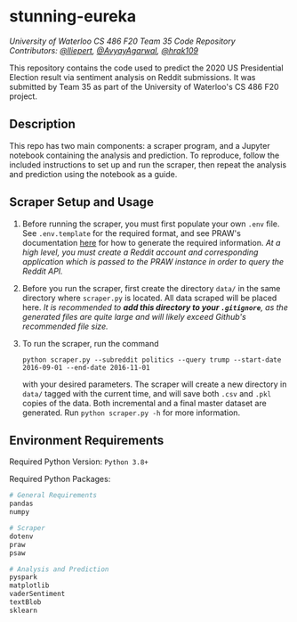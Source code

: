 # stunning-eureka
_University of Waterloo CS 486 F20 Team 35 Code Repository_  
_Contributors: [@lliepert](https://github.com/lliepert), [@AvyayAgarwal](https://github.com/AvyayAgarwal), [@hrak109](https://github.com/hrak109)_

This repository contains the code used to predict the 2020 US Presidential Election result via sentiment analysis on Reddit submissions. It was submitted by Team 35 as part of the University of Waterloo's CS 486 F20 project.

## Description

This repo has two main components: a scraper program, and a Jupyter notebook containing the analysis and prediction. To reproduce, follow the included instructions to set up and run the scraper, then repeat the analysis and prediction using the notebook as a guide.

## Scraper Setup and Usage

1. Before running the scraper, you must first populate your own `.env` file. See `.env.template` for the required format, and see PRAW's documentation [here](https://praw.readthedocs.io/en/latest/getting_started/configuration/options.html#basic-configuration-options) for how to generate the required information. _At a high level, you must create a Reddit account and corresponding application which is passed to the PRAW instance in order to query the Reddit API._

2. Before you run the scraper, first create the directory `data/` in the same directory where `scraper.py` is located. All data scraped will be placed here.
_It is recommended to **add this directory to your `.gitignore`**, as the generated files are quite large and will likely exceed Github's recommended file size._

3. To run the scraper, run the command
    ```
    python scraper.py --subreddit politics --query trump --start-date 2016-09-01 --end-date 2016-11-01
    ```
    with your desired parameters.
    The scraper will create a new directory in `data/` tagged with the current time, and will save both `.csv` and `.pkl` copies of the data. Both incremental and a final master dataset are generated.
    Run `python scraper.py -h` for more information.

## Environment Requirements

Required Python Version: `Python 3.8+`

Required Python Packages:
```python
# General Requirements
pandas
numpy

# Scraper
dotenv
praw
psaw

# Analysis and Prediction
pyspark
matplotlib
vaderSentiment
textBlob
sklearn
```
